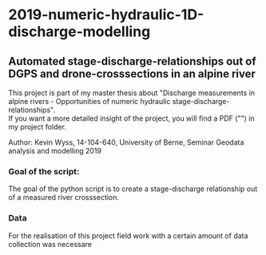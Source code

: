 # 2019-numeric-hydraulic-1D-discharge-modelling
## Automated stage-discharge-relationships out of DGPS and drone-crosssections in an alpine river
This project is part of my master thesis about "Discharge measurements in alpine rivers - Opportunities of numeric hydraulic stage-discharge-relationships".  
If you want a more detailed insight of the project, you will find a PDF ("") in my project folder.

Author: Kevin Wyss, 14-104-640, University of Berne, Seminar Geodata analysis and modelling 2019

### Goal of the script:
The goal of the python script is to create a stage-discharge relationship out of a measured river crosssection.

### Data
For the realisation of this project field work with a certain amount of data collection was necessare

